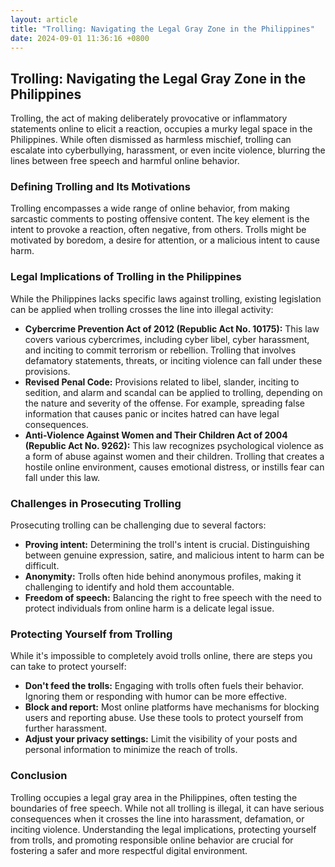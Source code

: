 ```yaml
---
layout: article
title: "Trolling: Navigating the Legal Gray Zone in the Philippines"
date: 2024-09-01 11:36:16 +0800
---
```


<h2>Trolling: Navigating the Legal Gray Zone in the Philippines</h2>
<p>Trolling, the act of making deliberately provocative or inflammatory statements online to elicit a reaction, occupies a murky legal space in the Philippines. While often dismissed as harmless mischief, trolling can escalate into cyberbullying, harassment, or even incite violence, blurring the lines between free speech and harmful online behavior.</p>

<h3>Defining Trolling and Its Motivations</h3>
<p>Trolling encompasses a wide range of online behavior, from making sarcastic comments to posting offensive content. The key element is the intent to provoke a reaction, often negative, from others. Trolls might be motivated by boredom, a desire for attention, or a malicious intent to cause harm.</p>

<h3>Legal Implications of Trolling in the Philippines</h3>
<p>While the Philippines lacks specific laws against trolling, existing legislation can be applied when trolling crosses the line into illegal activity:</p>
<ul>
  <li><strong>Cybercrime Prevention Act of 2012 (Republic Act No. 10175):</strong> This law covers various cybercrimes, including cyber libel, cyber harassment, and inciting to commit terrorism or rebellion. Trolling that involves defamatory statements, threats, or inciting violence can fall under these provisions.</li>
  <li><strong>Revised Penal Code:</strong> Provisions related to libel, slander, inciting to sedition, and alarm and scandal can be applied to trolling, depending on the nature and severity of the offense. For example, spreading false information that causes panic or incites hatred can have legal consequences.</li>
  <li><strong>Anti-Violence Against Women and Their Children Act of 2004 (Republic Act No. 9262):</strong> This law recognizes psychological violence as a form of abuse against women and their children. Trolling that creates a hostile online environment, causes emotional distress, or instills fear can fall under this law.</li>
</ul>

<h3>Challenges in Prosecuting Trolling</h3>
<p>Prosecuting trolling can be challenging due to several factors:</p>
<ul>
  <li><strong>Proving intent:</strong> Determining the troll's intent is crucial. Distinguishing between genuine expression, satire, and malicious intent to harm can be difficult.</li>
  <li><strong>Anonymity:</strong> Trolls often hide behind anonymous profiles, making it challenging to identify and hold them accountable.</li>
  <li><strong>Freedom of speech:</strong> Balancing the right to free speech with the need to protect individuals from online harm is a delicate legal issue.</li>
</ul>

<h3>Protecting Yourself from Trolling</h3>
<p>While it's impossible to completely avoid trolls online, there are steps you can take to protect yourself:</p>
<ul>
  <li><strong>Don't feed the trolls:</strong> Engaging with trolls often fuels their behavior. Ignoring them or responding with humor can be more effective.</li>
  <li><strong>Block and report:</strong> Most online platforms have mechanisms for blocking users and reporting abuse. Use these tools to protect yourself from further harassment.</li>
  <li><strong>Adjust your privacy settings:</strong> Limit the visibility of your posts and personal information to minimize the reach of trolls.</li>
</ul>

<h3>Conclusion</h3>
<p>Trolling occupies a legal gray area in the Philippines, often testing the boundaries of free speech. While not all trolling is illegal, it can have serious consequences when it crosses the line into harassment, defamation, or inciting violence. Understanding the legal implications, protecting yourself from trolls, and promoting responsible online behavior are crucial for fostering a safer and more respectful digital environment.</p>